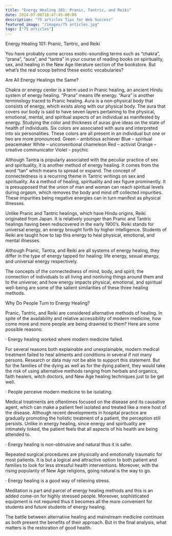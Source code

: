 ```yaml
---
title: "Energy Healing 101: Pranic, Tantric, and Reiki"
date: 2024-07-06T16:47:45-08:00
description: "75 articles Tips for Web Success"
featured_image: "/images/75 articles.jpg"
tags: ["75 articles"]
---
```


Energy Healing 101: Pranic, Tantric, and Reiki 


You have probably come across exotic-sounding terms such as “chakra”, “prana”, “aura”, and “tantra” in your course of reading books on spirituality, sex, and healing in the New Age literature section of the bookstore. But what’s the real scoop behind these exotic vocabularies?

Are All Energy Healings the Same?

Chakra or energy center is a term used in Pranic healing, an ancient Hindu system of energy healing. “Prana” means life energy. “Aura” is another terminology traced to Pranic healing. Aura is a non-physical body that consists of energy, which exists along with our physical body. The aura that covers our body is said to have seven layers pertaining to the physical, emotional, mental, and spiritual aspects of an individual as manifested by energy. Studying the color and thickness of auras give ideas on the state of health of individuals. Six colors are associated with aura and interpreted into six personalities. These colors are all present in an individual but one or two are more pronounced.
	Green – ambitious achiever
	Blue – spiritual peacemaker
	White – unconventional chameleon
	Red – activist 
	Orange – creative communicator
	Violet - psychic

Although Tantra is popularly associated with the peculiar practice of sex and spirituality, it is another method of energy healing. It comes from the word “tan” which means to spread or expand. The concept of connectedness is a recurring theme in Tantric writings on sex and spirituality. As a method of healing, spirituality and sex figure prominently. It is presupposed that the union of man and woman can reach spiritual levels during orgasm, which removes the body and mind off collected impurities. These impurities being negative energies can in turn manifest as physical illnesses. 

Unlike Pranic and Tantric healings, which have Hindu origins, Reiki originated from Japan. It is relatively younger than Pranic and Tantric healings having been rediscovered in the early 1900’s. Reiki stands for universal energy, an energy brought forth by higher intelligence. Students of Reiki are taught how to tap this energy to heal physical, emotional, and mental illnesses.

Although Pranic, Tantra, and Reiki are all systems of energy healing, they differ in the type of energy tapped for healing: life energy, sexual energy, and universal energy respectively. 

The concepts of the connectedness of mind, body, and spirit; the connection of individuals to all living and nonliving things around them and to the universe; and how energy impacts physical, emotional, and spiritual well-being are some of the salient similarities of these three healing methods. 

Why Do People Turn to Energy Healing?

Pranic, Tantric, and Reiki are considered alternative methods of healing. In spite of the availability and relative accessibility of modern medicine, how come more and more people are being drawned to them? Here are some possible reasons:
	
· Energy healing worked where modern medicine failed.

For several reasons both explainable and unexplainable, modern medical treatment failed to heal ailments and conditions in several if not many persons. Research or data may not be able to support this statement. But for the families of the dying as well as for the dying patient, they would take the risk of using alternative methods ranging from herbals and organics, faith healers, witch doctors, and New Age healing techniques just to be get well.

· People perceive modern medicine to be isolating. 

Medical treatments are oftentimes focused on the disease and its causative agent, which can make a patient feel isolated and treated like a mere host of the disease. Although recent developments in hospital practice are gradually promoting the holistic treatment of a patient, the perception still persists. Unlike in energy healing, since energy and spirituality are intimately linked, the patient feels that all aspects of his health are being attended to.


· Energy healing is non-obtrusive and natural thus it is safer.

Repeated surgical procedures are physically and emotionally traumatic for most patients. It is but a logical and attractive option to both patient and families to look for less stressful health interventions. Moreover, with the rising popularity of New Age religions, going natural is the way to go.


· Energy healing is a good way of relieving stress.

Meditation is part and parcel of energy healing methods and this is an added come-on for highly stressed people. Moreover, sophisticated equipment is not required thus it becomes all the more convenient for students and future students of energy healing.

The battle between alternative healing and mainstream medicine continues as both present the benefits of their approach. But in the final analysis, what matters is the restoration of good health. 


